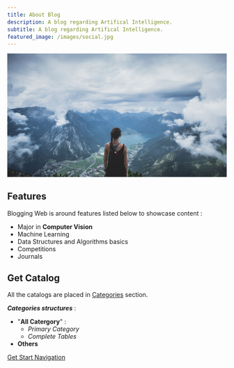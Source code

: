 ```yaml
---
title: About Blog
description: A blog regarding Artifical Intelligence.
subtitle: A blog regarding Artifical Intelligence.
featured_image: /images/social.jpg
---
```


![](/images/demo/Samples.jpg)

## Features

Blogging Web is around features listed below to showcase content :

* Major in **Computer Vision**
* Machine Learning
* Data Structures and Algorithms basics
* Competitions
* Journals

## Get Catalog

All the catalogs are placed in [Categories](https://glaciermelt.github.io/catalogs) section.<br />

***Categories structures*** :
* "**All Catergory**" :
  * *Primary Category*
  * *Complete Tables*
* **Others**

<a href="https://glaciermelt.github.io/category/all-category" class="button button--large">Get Start Navigation</a>
